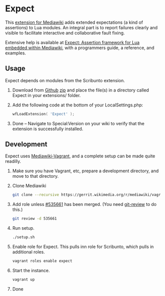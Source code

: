 # Expect

This [extension for Mediawiki](https://www.mediawiki.org/wiki/Extension:Expect) adds extended expectations (a kind of assertions) to Lua modules. An integral part is to report failures clearly and visible to facilitate interactive and collaborative fault fixing.

Extensive help is available at [Expect: Assertion framework for Lua embedded within Mediawiki](https://jeblad.github.io/Expect/mw.expect.html), with a programmers guide, a reference, and examples.

## Usage

Expect depends on modules from the Scribunto extension.

1. Download from [Github](https://github.com/jeblad/Expect) [zip](https://github.com/jeblad/Expect/archive/master.zip) and place the file(s) in a directory called Expect in your extensions/ folder.
2. Add the following code at the bottom of your LocalSettings.php:

	```lua
	wfLoadExtension( 'Expect' );
	```

3. Done – Navigate to Special:Version on your wiki to verify that the extension is successfully installed.

## Development

Expect uses [Mediawiki-Vagrant](https://www.mediawiki.org/wiki/MediaWiki-Vagrant), and a complete setup can be made quite readilly.

1. Make sure you have Vagrant, etc, prepare a development directory, and move to that directory.
2. Clone Mediawiki

	```bash
	git clone --recursive https://gerrit.wikimedia.org/r/mediawiki/vagrant .
	```

3. Add role unless [#535661](https://gerrit.wikimedia.org/r/#/c/mediawiki/vagrant/+/535661/) has been merged. (You need [git-review](https://www.mediawiki.org/wiki/Gerrit/git-review) to do this.)

	```bash
	git review -d 535661
	```

4. Run setup.

	```bash
	./setup.sh
	```

5. Enable role for Expect. This pulls inn role for Scribunto, which pulls in additional roles.

	```bash
	vagrant roles enable expect
	```

6. Start the instance.

	```bash
	vagrant up
	```

7. Done
